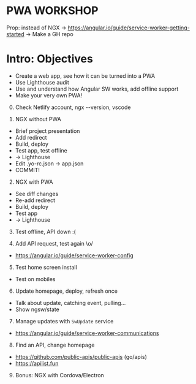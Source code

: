 PWA WORKSHOP
============

Prop: instead of NGX
-> https://angular.io/guide/service-worker-getting-started
-> Make a GH repo

# Intro: Objectives
  - Create a web app, see how it can be turned into a PWA
  - Use Lighthouse audit
  - Use and understand how Angular SW works, add offline support
  - Make your very own PWA!

0. Check Netlify account, ngx --version, vscode

1. NGX without PWA
  - Brief project presentation
  - Add redirect
  - Build, deploy
  - Test app, test offline
  - -> Lighthouse
  - Edit .yo-rc.json -> app.json
  - COMMIT!

2. NGX with PWA
  - See diff changes
  - Re-add redirect
  - Build, deploy
  - Test app
  - -> Lighthouse

3. Test offline, API down :(

4. Add API request, test again \o/
  - https://angular.io/guide/service-worker-config

5. Test home screen install
  - Test on mobiles

6. Update homepage, deploy, refresh once
  - Talk about update, catching event, pulling...
  - Show ngsw/state

7. Manage updates with `SwUpdate` service
  - https://angular.io/guide/service-worker-communications

8. Find an API, change homepage
  - https://github.com/public-apis/public-apis (go/apis)
  - https://apilist.fun

9. Bonus: NGX with Cordova/Electron
